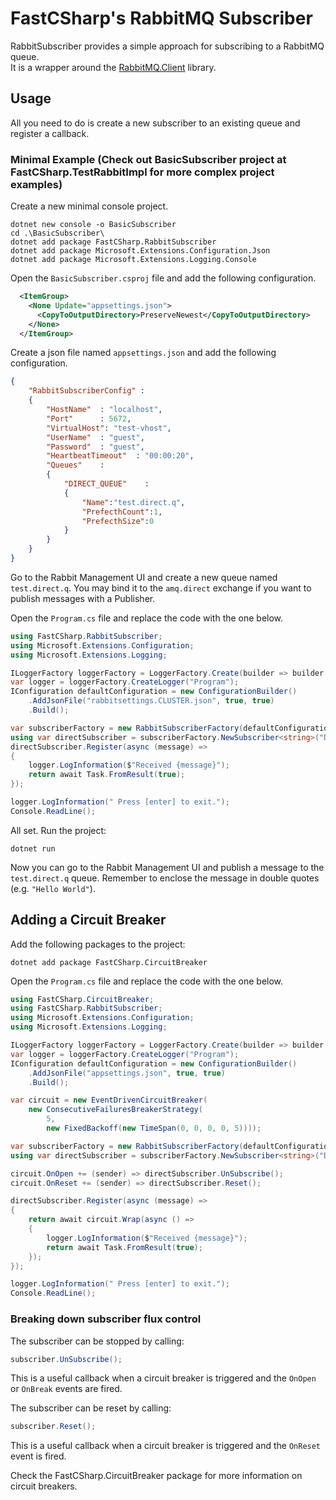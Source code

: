 # FastCSharp's RabbitMQ Subscriber  
RabbitSubscriber provides a simple approach for subscribing to a RabbitMQ queue.  
It is a wrapper around the [RabbitMQ.Client](https://www.nuget.org/packages/RabbitMQ.Client/) library.

## Usage  
All you need to do is create a new subscriber to an existing queue and register a callback.  

### Minimal Example (Check out BasicSubscriber project at FastCSharp.TestRabbitImpl for more complex project examples)

Create a new minimal console project.
```Console
dotnet new console -o BasicSubscriber
cd .\BasicSubscriber\
dotnet add package FastCSharp.RabbitSubscriber
dotnet add package Microsoft.Extensions.Configuration.Json
dotnet add package Microsoft.Extensions.Logging.Console
```

Open the `BasicSubscriber.csproj` file and add the following configuration.  
```xml
  <ItemGroup>
    <None Update="appsettings.json">
      <CopyToOutputDirectory>PreserveNewest</CopyToOutputDirectory>
    </None>
  </ItemGroup>
```

Create a json file named `appsettings.json` and add the following configuration.  
```json
{
    "RabbitSubscriberConfig" : 
    {
        "HostName"  : "localhost",
        "Port"      : 5672,
        "VirtualHost": "test-vhost",
        "UserName"  : "guest",
        "Password"  : "guest",
        "HeartbeatTimeout"  : "00:00:20",
        "Queues"    :
        {
            "DIRECT_QUEUE"    : 
            {
                "Name":"test.direct.q",
                "PrefecthCount":1,
                "PrefecthSize":0
            }
        }
    }
}
```

Go to the Rabbit Management UI and create a new queue named `test.direct.q`. You may bind it to the `amq.direct` exchange if you want to publish messages with a Publisher.

Open the `Program.cs` file and replace the code with the one below.  
```csharp   
using FastCSharp.RabbitSubscriber;
using Microsoft.Extensions.Configuration;
using Microsoft.Extensions.Logging;

ILoggerFactory loggerFactory = LoggerFactory.Create(builder => builder.AddConsole());
var logger = loggerFactory.CreateLogger("Program");
IConfiguration defaultConfiguration = new ConfigurationBuilder()
    .AddJsonFile("rabbitsettings.CLUSTER.json", true, true)
    .Build();

var subscriberFactory = new RabbitSubscriberFactory(defaultConfiguration, loggerFactory);
using var directSubscriber = subscriberFactory.NewSubscriber<string>("DIRECT_QUEUE");
directSubscriber.Register(async (message) =>
{
    logger.LogInformation($"Received {message}");
    return await Task.FromResult(true);
});

logger.LogInformation(" Press [enter] to exit.");
Console.ReadLine();
```
All set. Run the project:  
```Console
dotnet run
```

Now you can go to the Rabbit Management UI and publish a message to the `test.direct.q` queue. Remember to enclose the message in double quotes (e.g. `"Hello World"`).


## Adding a Circuit Breaker

Add the following packages to the project:
```Console
dotnet add package FastCSharp.CircuitBreaker
```

Open the `Program.cs` file and replace the code with the one below.  
```csharp
using FastCSharp.CircuitBreaker;
using FastCSharp.RabbitSubscriber;
using Microsoft.Extensions.Configuration;
using Microsoft.Extensions.Logging;

ILoggerFactory loggerFactory = LoggerFactory.Create(builder => builder.AddConsole());
var logger = loggerFactory.CreateLogger("Program");
IConfiguration defaultConfiguration = new ConfigurationBuilder()
    .AddJsonFile("appsettings.json", true, true)
    .Build();

var circuit = new EventDrivenCircuitBreaker(
    new ConsecutiveFailuresBreakerStrategy(
        5, 
        new FixedBackoff(new TimeSpan(0, 0, 0, 0, 5))));

var subscriberFactory = new RabbitSubscriberFactory(defaultConfiguration, loggerFactory);
using var directSubscriber = subscriberFactory.NewSubscriber<string>("DIRECT_QUEUE");

circuit.OnOpen += (sender) => directSubscriber.UnSubscribe();
circuit.OnReset += (sender) => directSubscriber.Reset();

directSubscriber.Register(async (message) =>
{
    return await circuit.Wrap(async () =>
    {
        logger.LogInformation($"Received {message}");
        return await Task.FromResult(true);
    });
});

logger.LogInformation(" Press [enter] to exit.");
Console.ReadLine();
```

### Breaking down subscriber flux control 

The subscriber can be stopped by calling:
```csharp 
subscriber.UnSubscribe();
```
This is a useful callback when a circuit breaker is triggered and the ```OnOpen``` or ```OnBreak``` events are fired.  

The subscriber can be reset by calling:
```csharp 
subscriber.Reset();
```
This is a useful callback when a circuit breaker is triggered and the ```OnReset``` event is fired.  


Check the FastCSharp.CircuitBreaker package for more information on circuit breakers.  

